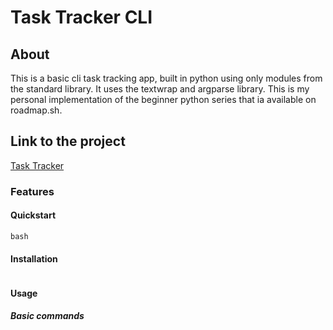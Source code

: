 # Task Tracker CLI

## About 
This is a basic cli task tracking app, built in python using only modules from the standard library. It uses the textwrap and argparse library.
This is my personal implementation of the beginner python series that ia available on roadmap.sh. 

## Link to the project
[Task Tracker](https://roadmap.sh/projects/task-tracker)

### Features


#### Quickstart
```
bash
```

#### Installation
```commandline
```
#### Usage

##### Basic commands
